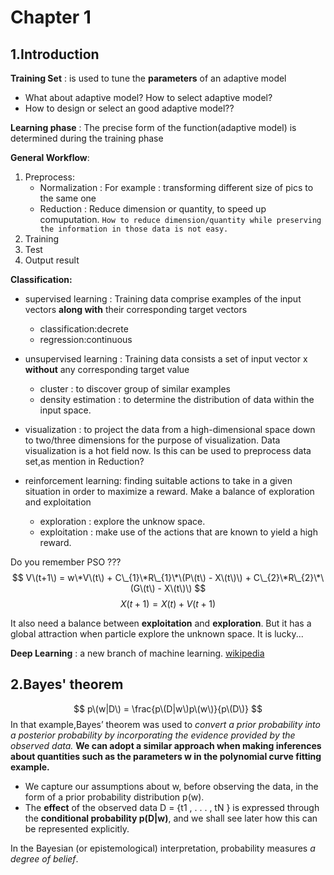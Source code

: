 Chapter 1
======================

1.Introduction
------------------------
**Training Set** : is used to tune the **parameters** of an adaptive model

- What about adaptive model? How to select adaptive model? 
- How to design or select an good adaptive model??

**Learning phase** : The precise form of the function(adaptive model) is determined during the training phase

**General Workflow**:

1. Preprocess:
	- Normalization : For example : transforming different size of pics to the same one
	- Reduction : Reduce dimension or quantity, to speed up comuputation. `How to reduce dimension/quantity while preserving the information in those data is not easy.`
2. Training
3. Test 
4. Output result

**Classification:**

- supervised learning : Training data comprise examples of the input vectors **along with** their corresponding target vectors
	- classification:decrete 
	- regression:continuous

- unsupervised learning : Training data consists a set of input vector x **without** any corresponding target value
	- cluster : to discover group of similar examples
	- density estimation : to determine the distribution of data within the input space.

- visualization : to project the data from a high-dimensional space down to two/three dimensions for the purpose of visualization. Data visualization is a hot field now. Is this can be used to preprocess data set,as mention in Reduction?

- reinforcement learning: finding suitable actions to take in a given situation in order to maximize a reward.
	Make a balance of exploration and exploitation
	- exploration : explore the unknow space.
	- exploitation : make use of the actions that are known to yield a high reward.

Do you remember PSO ???
$$
V\(t+1\) = w\*V\(t\) + C\_{1}\*R\_{1}\*\(P\(t\) - X\(t\)\) + C\_{2}\*R\_{2}\*\(G\(t\) - X\(t\)\)
$$
$$
X(t+1) = X(t) + V(t+1)
$$

It also need a balance between **exploitation** and **exploration**. But it has a global attraction when particle explore the unknown space. It is lucky...

**Deep Learning** : a new branch of machine learning. [wikipedia][deep_learning]


2.Bayes' theorem
--------------------------------
$$
p\(w|D\) = \frac{p\(D|w\)p\(w\)}{p\(D\)}
$$
In that example,Bayes’ theorem was used to *convert a prior probability into a posterior probability by incorporating the evidence provided by the observed data.* 
**We can adopt a similar approach when making inferences about quantities such as the parameters w in the polynomial curve fitting example.**

- We capture our assumptions about w, before observing the data, in the form of a prior probability distribution p(w). 
- The **effect** of the observed data D = {t1 , . . . , tN } is expressed through the **conditional probability p(D|w)**, and we shall see later how this can be represented explicitly.

In the Bayesian \(or epistemological\) interpretation, probability measures *a degree of belief*.

[deep_learning]: http://en.wikipedia.org/wiki/Deep_learning

<script type="text/javascript" src="http://benweet.github.io/stackedit/lib/MathJax/MathJax.js?config=TeX-AMS_HTML"></script>


